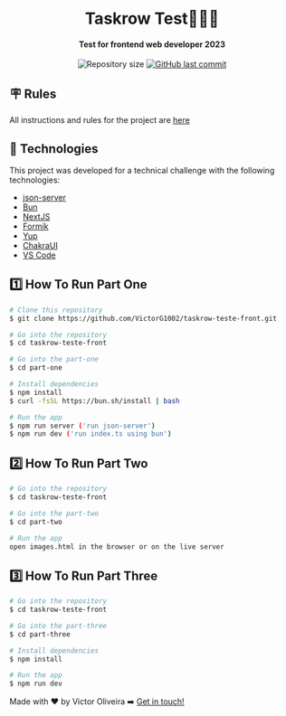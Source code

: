 <h1 align="center">
<br>
   Taskrow Test👨🏼‍💻
  
</h1>

<h4 align="center">
  Test for frontend web developer 2023
</h4>
<p align="center">
 

  <img alt="Repository size" src="https://img.shields.io/github/repo-size/VictorG1002/taskrow-teste-front.svg">
  <a href="https://github.com/VictorG1002/taskrow-teste-front/commits/master">
    <img alt="GitHub last commit" src="https://img.shields.io/github/last-commit/VictorG1002/taskrow-teste-front.svg">
  </a>  
</p>



## 🪧 Rules

All instructions and rules for the project are <a href="https://github.com/taskrow/web-frontend-test-2023/blob/main/readme.md#teste-para-desenvolvedor-web-frontend-2023" target="_blank">here</a>



## 🚀 Technologies

This project was developed for a technical challenge with the following technologies:

-  [json-server](https://www.npmjs.com/package/json-server)
-  [Bun](https://bun.sh/)
-  [NextJS](https://nextjs.org/docs/getting-started/installation)
-  [Formik](https://formik.org/docs/overview)
-  [Yup](https://foxhound87.github.io/mobx-react-form/docs/validation/plugins/YUP/setup.html)
-  [ChakraUI](https://chakra-ui.com/)
-  [VS Code](https://code.visualstudio.com/download)

## 1️⃣  How To Run **Part One**

```bash
# Clone this repository
$ git clone https://github.com/VictorG1002/taskrow-teste-front.git

# Go into the repository
$ cd taskrow-teste-front

# Go into the part-one
$ cd part-one

# Install dependencies
$ npm install
$ curl -fsSL https://bun.sh/install | bash

# Run the app
$ npm run server ('run json-server')
$ npm run dev ('run index.ts using bun')
```

## 2️⃣  How To Run **Part Two**

```bash
# Go into the repository
$ cd taskrow-teste-front

# Go into the part-two
$ cd part-two

# Run the app
open images.html in the browser or on the live server
```

## 3️⃣  How To Run **Part Three**

```bash
# Go into the repository
$ cd taskrow-teste-front

# Go into the part-three
$ cd part-three

# Install dependencies
$ npm install

# Run the app
$ npm run dev 
```



Made with ♥ by Victor Oliveira ➡️ [Get in touch!](https://www.linkedin.com/in/victoroliveira-/)

